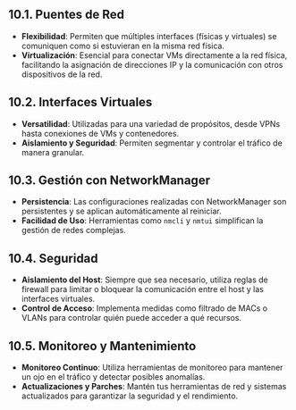 ## **10.1. Puentes de Red**

- **Flexibilidad**: Permiten que múltiples interfaces (físicas y virtuales) se comuniquen como si estuvieran en la misma red física.
- **Virtualización**: Esencial para conectar VMs directamente a la red física, facilitando la asignación de direcciones IP y la comunicación con otros dispositivos de la red.

## **10.2. Interfaces Virtuales**

- **Versatilidad**: Utilizadas para una variedad de propósitos, desde VPNs hasta conexiones de VMs y contenedores.
- **Aislamiento y Seguridad**: Permiten segmentar y controlar el tráfico de manera granular.

## **10.3. Gestión con NetworkManager**

- **Persistencia**: Las configuraciones realizadas con NetworkManager son persistentes y se aplican automáticamente al reiniciar.
- **Facilidad de Uso**: Herramientas como `nmcli` y `nmtui` simplifican la gestión de redes complejas.

## **10.4. Seguridad**

- **Aislamiento del Host**: Siempre que sea necesario, utiliza reglas de firewall para limitar o bloquear la comunicación entre el host y las interfaces virtuales.
- **Control de Acceso**: Implementa medidas como filtrado de MACs o VLANs para controlar quién puede acceder a qué recursos.

## **10.5. Monitoreo y Mantenimiento**

- **Monitoreo Continuo**: Utiliza herramientas de monitoreo para mantener un ojo en el tráfico y detectar posibles anomalías.
- **Actualizaciones y Parches**: Mantén tus herramientas de red y sistemas actualizados para garantizar la seguridad y el rendimiento.